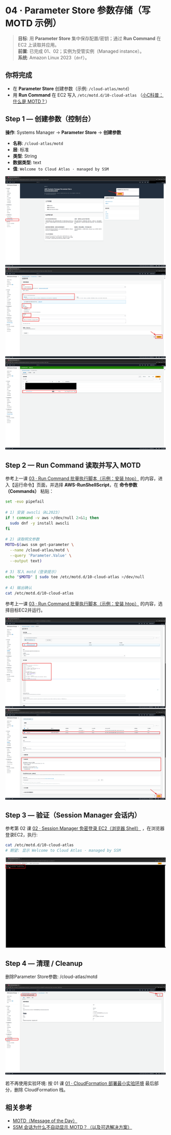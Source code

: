 # 04 · Parameter Store 参数存储（写 MOTD 示例）

> **目标**: 用 **Parameter Store** 集中保存配置/密钥；通过 **Run Command** 在 EC2 上读取并应用。  
> **前置**: 已完成 01、02；实例为受管实例（Managed instance）。  
> **系统**: Amazon Linux 2023（`dnf`）。

## 你将完成
- 在 **Parameter Store** 创建参数（示例: `/cloud-atlas/motd`）
- 用 **Run Command** 在 EC2 写入 `/etc/motd.d/10-cloud-atlas` （[小C科普：什么是 MOTD？](../glossary/motd.md)）

## Step 1 — 创建参数（控制台）
**操作**: Systems Manager → **Parameter Store** → **创建参数**  
- **名称**: `/cloud-atlas/motd` 
- **层**: 标准
- **类型**: String
- **数据类型**: text
- **值**: `Welcome to Cloud Atlas · managed by SSM`

![create_param](./img/04_parameter_store/0_create_param_0.png)
![create_param](./img/04_parameter_store/0_create_param_1.png)
![create_param](./img/04_parameter_store/0_create_param_2.png)

## Step 2 — Run Command 读取并写入 MOTD
参考上一课 [03 · Run Command 批量执行脚本（示例：安装 htop）](./03_run_command.md) 的内容，进入【运行命令】页面，并选择 **AWS-RunShellScript**，在 **命令参数（Commands）** 粘贴：

```bash
set -euo pipefail

# 1) 安装 awscli（AL2023）
if ! command -v aws >/dev/null 2>&1; then
  sudo dnf -y install awscli
fi

# 2) 读取明文参数
MOTD=$(aws ssm get-parameter \
  --name /cloud-atlas/motd \
  --query 'Parameter.Value' \
  --output text)

# 3) 写入 motd（登录提示）
echo "$MOTD" | sudo tee /etc/motd.d/10-cloud-atlas >/dev/null

# 4) 输出确认
cat /etc/motd.d/10-cloud-atlas
```

参考上一课 [03 · Run Command 批量执行脚本（示例：安装 htop）](./03_run_command.md) 的内容，选择目标EC2并运行。

![create_param](./img/04_parameter_store/1_run_command_0.png)
![create_param](./img/04_parameter_store/1_run_command_1.png)

## Step 3 — 验证（Session Manager 会话内）

参考第 02 课 [02 · Session Manager 免密登录 EC2（浏览器 Shell）](./02_ssm_session.md) ，在浏览器登录EC2，执行: 

```bash
cat /etc/motd.d/10-cloud-atlas
# 期望: 显示 Welcome to Cloud Atlas · managed by SSM
```

![create_param](./img/04_parameter_store/2_verification_0.png)

## Step 4 — 清理 / Cleanup
删除Parameter Store参数: /cloud-atlas/motd

![create_param](./img/04_parameter_store/3_cleanup_0.png)

若不再使用实验环境: 按 01 课 [01 · CloudFormation 部署最小实验环境](./01_cfn_deploy.md) 最后部分，删除 CloudFormation 栈。

## 相关参考
- [MOTD（Message of the Day）](../glossary/motd.md)
- [SSM 会话为什么不自动显示 MOTD？（以及可选解决方案）](../glossary/motd-ssm-autoprint.md)